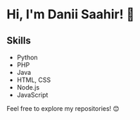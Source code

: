 # Hi, I'm Danii Saahir! 👋

## Skills
- Python
- PHP
- Java
- HTML, CSS
- Node.js
- JavaScript

Feel free to explore my repositories! 😊
